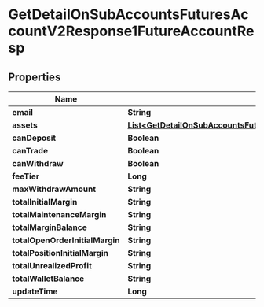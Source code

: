 

# GetDetailOnSubAccountsFuturesAccountV2Response1FutureAccountResp


## Properties

| Name | Type | Description | Notes |
|------------ | ------------- | ------------- | -------------|
|**email** | **String** |  |  [optional] |
|**assets** | [**List&lt;GetDetailOnSubAccountsFuturesAccountV2Response1FutureAccountRespAssetsInner&gt;**](GetDetailOnSubAccountsFuturesAccountV2Response1FutureAccountRespAssetsInner.md) |  |  [optional] |
|**canDeposit** | **Boolean** |  |  [optional] |
|**canTrade** | **Boolean** |  |  [optional] |
|**canWithdraw** | **Boolean** |  |  [optional] |
|**feeTier** | **Long** |  |  [optional] |
|**maxWithdrawAmount** | **String** |  |  [optional] |
|**totalInitialMargin** | **String** |  |  [optional] |
|**totalMaintenanceMargin** | **String** |  |  [optional] |
|**totalMarginBalance** | **String** |  |  [optional] |
|**totalOpenOrderInitialMargin** | **String** |  |  [optional] |
|**totalPositionInitialMargin** | **String** |  |  [optional] |
|**totalUnrealizedProfit** | **String** |  |  [optional] |
|**totalWalletBalance** | **String** |  |  [optional] |
|**updateTime** | **Long** |  |  [optional] |




